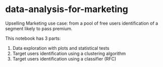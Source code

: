# data-analysis-for-marketing
Upselling Marketing use case: from a pool of free users identification of a segment likely to pass premium. 

This notebook has 3 parts:
1. Data exploration with plots and statistical tests
2. Target users identification using a clustering algorithm
3. Target users identification using a classifier (RFC)
